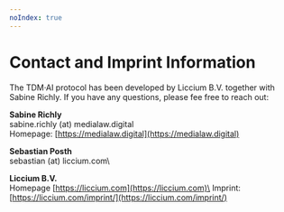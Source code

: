```yaml
---
noIndex: true
---
```


# Contact and Imprint Information

The TDM·AI protocol has been developed by Liccium B.V. together with Sabine Richly. If you have any questions, please fee free to reach out:

**Sabine Richly**\
sabine.richly (at) medialaw.digital\
Homepage: [https://medialaw.digital](https://medialaw.digital)

**Sebastian Posth** \
sebastian (at) liccium.com\


**Liccium B.V.** \
Homepage [https://liccium.com](https://liccium.com)\
Imprint: [https://liccium.com/imprint/](https://liccium.com/imprint/)
